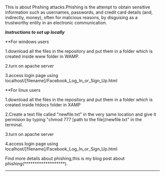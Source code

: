 This is about Phshing attacks.Phishing is the attempt to obtain sensitive information such as usernames, passwords, and credit card details (and, indirectly, money), often for malicious reasons, by disguising as a trustworthy entity in an electronic communication.

*****Instructions to set up locally*****

**For windows users

1.download all the files in the repository and put them in a folder which is created inside www folder in WAMP.

2.turn on apache server

3.access login page using localhost/[filename]/Facebook_Log_In_or_Sign_Up.html

**For linux users

1.download all the files in the repository and put them in a folder which is created inside htdocs folder in XAMP

2.Create a text file called "newfile.txt" in the very same location and give it permision by typing "chmod 777 [path to the file]/newfile.txt" in the terminal.

3.turn on apache server

4.access login page using localhost/[filename]/Facebook_Log_In_or_Sign_Up.html


  Find more details about phishing,this is my blog post about phishing(*******************).
     
   **********************************************************************************************************************

                
